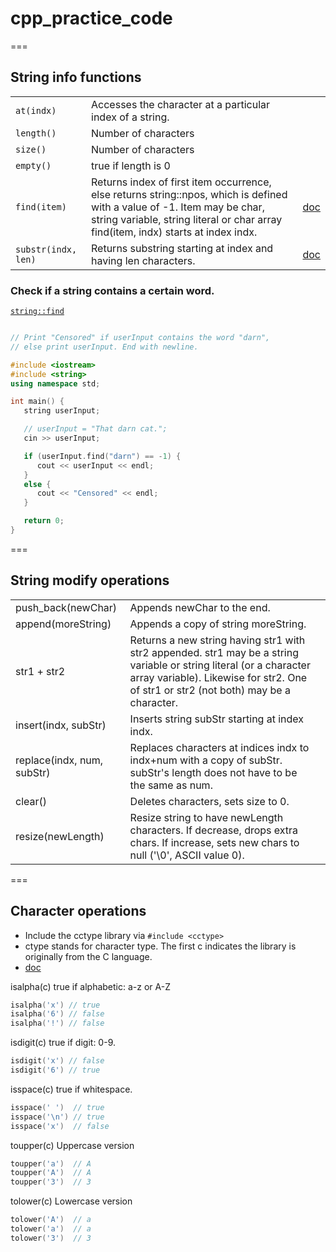 # cpp_practice_code

===

##  String info functions

|   |   |   |
|---|---|---|
|`at(indx)`   |Accesses the character at a particular index of a string.||
|`length()`   |Number of characters|   |
|`size()`     |Number of characters|   |
|`empty()`    |true if length is 0 |   |
|`find(item)` |Returns index of first item occurrence, else returns string::npos, which is defined with a value of -1. Item may be char, string variable, string literal or char array find(item, indx) starts at index indx.|[doc](http://www.cplusplus.com/reference/string/string/find/)|
|`substr(indx, len)` |Returns substring starting at index and having len characters.|[doc](http://www.cplusplus.com/reference/string/string/substr/)|


### Check if a string contains a certain word.

[`string::find`](http://www.cplusplus.com/reference/string/string/find/)

```cpp

// Print "Censored" if userInput contains the word "darn",
// else print userInput. End with newline. 

#include <iostream>
#include <string>
using namespace std;

int main() {
   string userInput;

   // userInput = "That darn cat.";
   cin >> userInput;

   if (userInput.find("darn") == -1) {
      cout << userInput << endl;
   }
   else {
      cout << "Censored" << endl;
   }

   return 0;
}
```

===

## String modify operations

|   |   |   |
|---|---|---|
|push_back(newChar) |Appends newChar to the end.|   |
|append(moreString) |Appends a copy of string moreString.|   |
|str1 + str2 |Returns a new string having str1 with str2 appended. str1 may be a string variable or string literal (or a character array variable). Likewise for str2. One of str1 or str2 (not both) may be a character.|   |
|insert(indx, subStr) |Inserts string subStr starting at index indx.|   |
|replace(indx, num, subStr) |Replaces characters at indices indx to indx+num with a copy of subStr. subStr's length does not have to be the same as num.|   |
|clear() |Deletes characters, sets size to 0.  |   |
|resize(newLength) |Resize string to have newLength characters. If decrease, drops extra chars. If increase, sets new chars to null ('\0', ASCII value 0).| |

===

## Character operations

- Include the cctype library via `#include <cctype>`
- ctype stands for character type. The first c indicates the library is originally from the C language.
- [doc](http://www.cplusplus.com/reference/cctype/)

isalpha(c)  true if alphabetic: a-z or A-Z
```cpp
isalpha('x') // true
isalpha('6') // false
isalpha('!') // false
```

isdigit(c)  true if digit: 0-9. 
```cpp
isdigit('x') // false
isdigit('6') // true
```

isspace(c)  true if whitespace. 
```cpp
isspace(' ')  // true
isspace('\n') // true
isspace('x')  // false
```

toupper(c)  Uppercase version
```cpp  
toupper('a')  // A
toupper('A')  // A
toupper('3')  // 3
```

tolower(c)  Lowercase version 
```cpp  
tolower('A')  // a
tolower('a')  // a
tolower('3')  // 3
```





